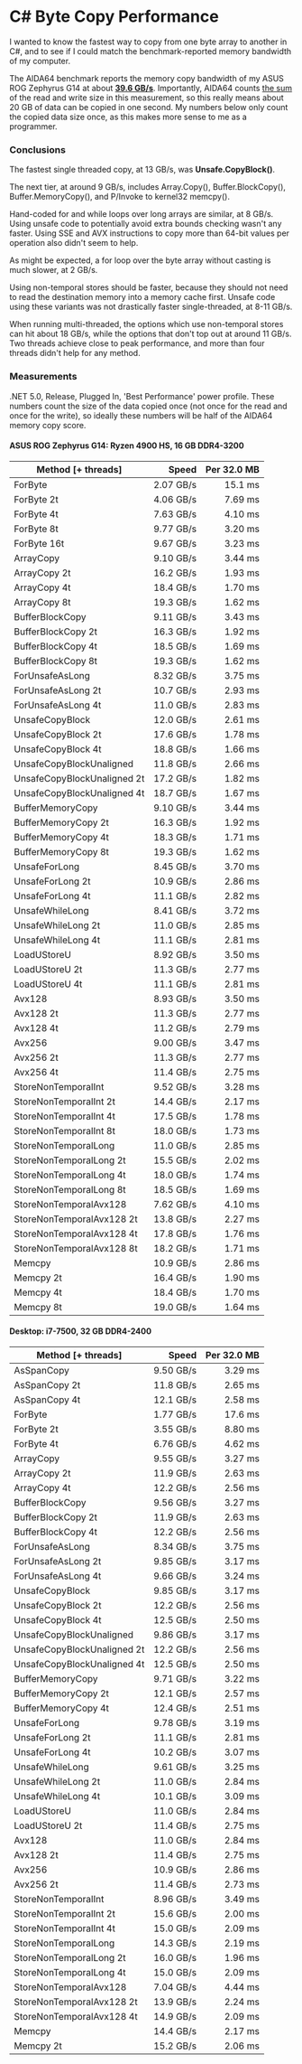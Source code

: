 # C# Byte Copy Performance

I wanted to know the fastest way to copy from one byte array to another in C#, and to see if I could match the benchmark-reported memory bandwidth of my computer. 

The AIDA64 benchmark reports the memory copy bandwidth of my ASUS ROG Zephyrus G14 at about [**39.6 GB/s**](https://rog.asus.com/us/articles/reviews/rog-zephyrus-g14-lab-report-2). Importantly, AIDA64 counts [the sum](https://forums.aida64.com/topic/3708-memory-bench-questions/) of the read and write size in this measurement, so this really means about 20 GB of data can be copied in one second. My numbers below only count the copied data size once, as this makes more sense to me as a programmer.

### Conclusions

The fastest single threaded copy, at 13 GB/s, was **Unsafe.CopyBlock()**.

The next tier, at around 9 GB/s, includes Array.Copy(), Buffer.BlockCopy(), Buffer.MemoryCopy(), and P/Invoke to kernel32 memcpy().

Hand-coded for and while loops over long arrays are similar, at 8 GB/s. Using unsafe code to potentially avoid extra bounds checking wasn't any faster. Using SSE and AVX instructions to copy more than 64-bit values per operation also didn't seem to help.

As might be expected, a for loop over the byte array without casting is much slower, at 2 GB/s.

Using non-temporal stores should be faster, because they should not need to read the destination memory into a memory cache first. Unsafe code using these variants was not drastically faster single-threaded, at 8-11 GB/s. 

When running multi-threaded, the options which use non-temporal stores can hit about 18 GB/s, while the options that don't top out at around 11 GB/s. Two threads achieve close to peak performance, and more than four threads didn't help for any method.

### Measurements 

.NET 5.0, Release, Plugged In, 'Best Performance' power profile. These numbers count the size of the data copied once (not once for the read and once for the write), so ideally these numbers will be half of the AIDA64 memory copy score.

#### ASUS ROG Zephyrus G14: Ryzen 4900 HS, 16 GB DDR4-3200

| Method [+ threads]          |     Speed | Per 32.0 MB |
| --------------------------- | --------: | ----------: |
| ForByte                     | 2.07 GB/s |     15.1 ms |
| ForByte 2t                  | 4.06 GB/s |     7.69 ms |
| ForByte 4t                  | 7.63 GB/s |     4.10 ms |
| ForByte 8t                  | 9.77 GB/s |     3.20 ms |
| ForByte 16t                 | 9.67 GB/s |     3.23 ms |
| ArrayCopy                   | 9.10 GB/s |     3.44 ms |
| ArrayCopy 2t                | 16.2 GB/s |     1.93 ms |
| ArrayCopy 4t                | 18.4 GB/s |     1.70 ms |
| ArrayCopy 8t                | 19.3 GB/s |     1.62 ms |
| BufferBlockCopy             | 9.11 GB/s |     3.43 ms |
| BufferBlockCopy 2t          | 16.3 GB/s |     1.92 ms |
| BufferBlockCopy 4t          | 18.5 GB/s |     1.69 ms |
| BufferBlockCopy 8t          | 19.3 GB/s |     1.62 ms |
| ForUnsafeAsLong             | 8.32 GB/s |     3.75 ms |
| ForUnsafeAsLong 2t          | 10.7 GB/s |     2.93 ms |
| ForUnsafeAsLong 4t          | 11.0 GB/s |     2.83 ms |
| UnsafeCopyBlock             | 12.0 GB/s |     2.61 ms |
| UnsafeCopyBlock 2t          | 17.6 GB/s |     1.78 ms |
| UnsafeCopyBlock 4t          | 18.8 GB/s |     1.66 ms |
| UnsafeCopyBlockUnaligned    | 11.8 GB/s |     2.66 ms |
| UnsafeCopyBlockUnaligned 2t | 17.2 GB/s |     1.82 ms |
| UnsafeCopyBlockUnaligned 4t | 18.7 GB/s |     1.67 ms |
| BufferMemoryCopy            | 9.10 GB/s |     3.44 ms |
| BufferMemoryCopy 2t         | 16.3 GB/s |     1.92 ms |
| BufferMemoryCopy 4t         | 18.3 GB/s |     1.71 ms |
| BufferMemoryCopy 8t         | 19.3 GB/s |     1.62 ms |
| UnsafeForLong               | 8.45 GB/s |     3.70 ms |
| UnsafeForLong 2t            | 10.9 GB/s |     2.86 ms |
| UnsafeForLong 4t            | 11.1 GB/s |     2.82 ms |
| UnsafeWhileLong             | 8.41 GB/s |     3.72 ms |
| UnsafeWhileLong 2t          | 11.0 GB/s |     2.85 ms |
| UnsafeWhileLong 4t          | 11.1 GB/s |     2.81 ms |
| LoadUStoreU                 | 8.92 GB/s |     3.50 ms |
| LoadUStoreU 2t              | 11.3 GB/s |     2.77 ms |
| LoadUStoreU 4t              | 11.1 GB/s |     2.81 ms |
| Avx128                      | 8.93 GB/s |     3.50 ms |
| Avx128 2t                   | 11.3 GB/s |     2.77 ms |
| Avx128 4t                   | 11.2 GB/s |     2.79 ms |
| Avx256                      | 9.00 GB/s |     3.47 ms |
| Avx256 2t                   | 11.3 GB/s |     2.77 ms |
| Avx256 4t                   | 11.4 GB/s |     2.75 ms |
| StoreNonTemporalInt         | 9.52 GB/s |     3.28 ms |
| StoreNonTemporalInt 2t      | 14.4 GB/s |     2.17 ms |
| StoreNonTemporalInt 4t      | 17.5 GB/s |     1.78 ms |
| StoreNonTemporalInt 8t      | 18.0 GB/s |     1.73 ms |
| StoreNonTemporalLong        | 11.0 GB/s |     2.85 ms |
| StoreNonTemporalLong 2t     | 15.5 GB/s |     2.02 ms |
| StoreNonTemporalLong 4t     | 18.0 GB/s |     1.74 ms |
| StoreNonTemporalLong 8t     | 18.5 GB/s |     1.69 ms |
| StoreNonTemporalAvx128      | 7.62 GB/s |     4.10 ms |
| StoreNonTemporalAvx128 2t   | 13.8 GB/s |     2.27 ms |
| StoreNonTemporalAvx128 4t   | 17.8 GB/s |     1.76 ms |
| StoreNonTemporalAvx128 8t   | 18.2 GB/s |     1.71 ms |
| Memcpy                      | 10.9 GB/s |     2.86 ms |
| Memcpy 2t                   | 16.4 GB/s |     1.90 ms |
| Memcpy 4t                   | 18.4 GB/s |     1.70 ms |
| Memcpy 8t                   | 19.0 GB/s |     1.64 ms |

#### Desktop: i7-7500, 32 GB DDR4-2400

| Method [+ threads]          |     Speed | Per 32.0 MB |
| --------------------------- | --------: | ----------: |
| AsSpanCopy                  | 9.50 GB/s |     3.29 ms |
| AsSpanCopy 2t               | 11.8 GB/s |     2.65 ms |
| AsSpanCopy 4t               | 12.1 GB/s |     2.58 ms |
| ForByte                     | 1.77 GB/s |     17.6 ms |
| ForByte 2t                  | 3.55 GB/s |     8.80 ms |
| ForByte 4t                  | 6.76 GB/s |     4.62 ms |
| ArrayCopy                   | 9.55 GB/s |     3.27 ms |
| ArrayCopy 2t                | 11.9 GB/s |     2.63 ms |
| ArrayCopy 4t                | 12.2 GB/s |     2.56 ms |
| BufferBlockCopy             | 9.56 GB/s |     3.27 ms |
| BufferBlockCopy 2t          | 11.9 GB/s |     2.63 ms |
| BufferBlockCopy 4t          | 12.2 GB/s |     2.56 ms |
| ForUnsafeAsLong             | 8.34 GB/s |     3.75 ms |
| ForUnsafeAsLong 2t          | 9.85 GB/s |     3.17 ms |
| ForUnsafeAsLong 4t          | 9.66 GB/s |     3.24 ms |
| UnsafeCopyBlock             | 9.85 GB/s |     3.17 ms |
| UnsafeCopyBlock 2t          | 12.2 GB/s |     2.56 ms |
| UnsafeCopyBlock 4t          | 12.5 GB/s |     2.50 ms |
| UnsafeCopyBlockUnaligned    | 9.86 GB/s |     3.17 ms |
| UnsafeCopyBlockUnaligned 2t | 12.2 GB/s |     2.56 ms |
| UnsafeCopyBlockUnaligned 4t | 12.5 GB/s |     2.50 ms |
| BufferMemoryCopy            | 9.71 GB/s |     3.22 ms |
| BufferMemoryCopy 2t         | 12.1 GB/s |     2.57 ms |
| BufferMemoryCopy 4t         | 12.4 GB/s |     2.51 ms |
| UnsafeForLong               | 9.78 GB/s |     3.19 ms |
| UnsafeForLong 2t            | 11.1 GB/s |     2.81 ms |
| UnsafeForLong 4t            | 10.2 GB/s |     3.07 ms |
| UnsafeWhileLong             | 9.61 GB/s |     3.25 ms |
| UnsafeWhileLong 2t          | 11.0 GB/s |     2.84 ms |
| UnsafeWhileLong 4t          | 10.1 GB/s |     3.09 ms |
| LoadUStoreU                 | 11.0 GB/s |     2.84 ms |
| LoadUStoreU 2t              | 11.4 GB/s |     2.75 ms |
| Avx128                      | 11.0 GB/s |     2.84 ms |
| Avx128 2t                   | 11.4 GB/s |     2.75 ms |
| Avx256                      | 10.9 GB/s |     2.86 ms |
| Avx256 2t                   | 11.4 GB/s |     2.73 ms |
| StoreNonTemporalInt         | 8.96 GB/s |     3.49 ms |
| StoreNonTemporalInt 2t      | 15.6 GB/s |     2.00 ms |
| StoreNonTemporalInt 4t      | 15.0 GB/s |     2.09 ms |
| StoreNonTemporalLong        | 14.3 GB/s |     2.19 ms |
| StoreNonTemporalLong 2t     | 16.0 GB/s |     1.96 ms |
| StoreNonTemporalLong 4t     | 15.0 GB/s |     2.09 ms |
| StoreNonTemporalAvx128      | 7.04 GB/s |     4.44 ms |
| StoreNonTemporalAvx128 2t   | 13.9 GB/s |     2.24 ms |
| StoreNonTemporalAvx128 4t   | 14.9 GB/s |     2.09 ms |
| Memcpy                      | 14.4 GB/s |     2.17 ms |
| Memcpy 2t                   | 15.2 GB/s |     2.06 ms |